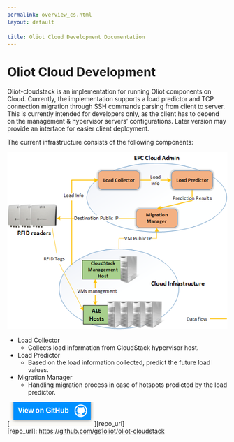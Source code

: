 ```yaml
---
permalink: overview_cs.html
layout: default

title: Oliot Cloud Development Documentation
---
```


Oliot Cloud Development
=======================

Oliot-cloudstack is an implementation for running Oliot components on Cloud. Currently, the implementation supports a load predictor and TCP connection migration through SSH commands parsing from client to server. This is currently intended for developers only, as the client has to depend on the management & hypervisor servers’ configurations. Later version may provide an interface for easier client deployment.

The current infrastructure consists of the following components:

![thumbnail](images/cs-pics/oliot-cloudstack-img3.png)  

 * Load Collector
   * Collects load information from CloudStack hypervisor host.
 * Load Predictor
   * Based on the load information collected, predict the future load values.
 * Migration Manager
   * Handling migration process in case of hotspots predicted by the load predictor.

[![thumbnail](images/viewon.png)][repo_url]  
[repo_url]: https://github.com/gs1oliot/oliot-cloudstack
